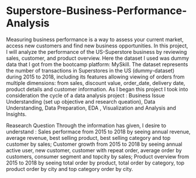 # Superstore-Business-Performance-Analysis
Measuring business performance is a way to assess your current market, access new customers and find new business opportunities. In this project, I will analyze the performance of the US-Superstore business by reviewing sales, customer, and product overview.
Here the dataset I used was dummy data that I got from the bootcamp platform: MySkill. The dataset represents the number of transactions in Superstores in the US (dummy-dataset) during 2015 to 2018, including its features allowing viewing of orders from multiple dimensions: from sales, discount value, order_date, delivery date, product details and customer information.
As I began this project I took into consideration the cycle of a data analysis project : Business Issue Understanding (set up objective and research queation), Data Understanding, Data Preparation, EDA , Visualization and Analysis and Insights.

Reasearch Question
Through the information has given, I desire to understand :
Sales performace from 2015 to 2018 by seeing annual revenue, average revenue, best selling product, best selling category and top customer by sales;
Customer growth from 2015 to 2018 by seeing annual active user, new customer, customer with repeat order, average order by customers, consumer segment and topcity by sales;
Product overview from 2015 to 2018 by seeing total order by product, total order by category, top product order by city and top category order by city.

